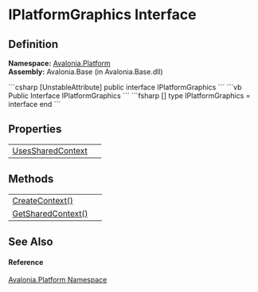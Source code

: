 # IPlatformGraphics Interface




## Definition
**Namespace:** <a href="N_Avalonia_Platform">Avalonia.Platform</a>  
**Assembly:** Avalonia.Base (in Avalonia.Base.dll)

<Tabs groupId="api-code-preview">
<TabItem value="csharp" label="C#">
```csharp
[UnstableAttribute]
public interface IPlatformGraphics
```
</TabItem>
<TabItem value="vb" label="VB">
```vb
<UnstableAttribute>
Public Interface IPlatformGraphics
```
</TabItem>
<TabItem value="fsharp" label="F#">
```fsharp
[<UnstableAttribute>]
type IPlatformGraphics = interface end
```
</TabItem>
</Tabs>



## Properties
<table>
<tr>
<td><a href="P_Avalonia_Platform_IPlatformGraphics_UsesSharedContext">UsesSharedContext</a></td>
<td> </td>
</tr>
</table>

## Methods
<table>
<tr>
<td><a href="M_Avalonia_Platform_IPlatformGraphics_CreateContext">CreateContext()</a></td>
<td> </td>
</tr>
<tr>
<td><a href="M_Avalonia_Platform_IPlatformGraphics_GetSharedContext">GetSharedContext()</a></td>
<td> </td>
</tr>
</table>

## See Also


#### Reference
<a href="N_Avalonia_Platform">Avalonia.Platform Namespace</a>  

